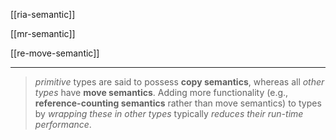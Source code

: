 [[ria-semantic]]

[[mr-semantic]]

[[re-move-semantic]]

---

> *primitive* types are said to possess **copy semantics**, whereas all *other types* have **move semantics**.
> Adding more functionality (e.g., **reference-counting semantics** rather than move semantics) to types by *wrapping these in other types* typically *reduces their run-time performance*.

